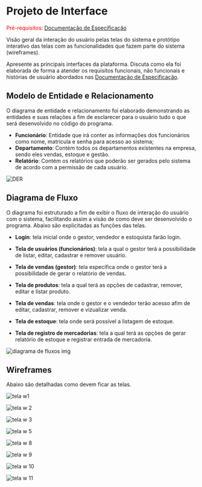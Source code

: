 # Projeto de Interface

<span style="color:red">Pré-requisitos: <a href="2-Especificação do Projeto.md"> Documentação de Especificação</a></span>

Visão geral da interação do usuário pelas telas do sistema e protótipo interativo das telas com as funcionalidades que fazem parte do sistema (wireframes).

 Apresente as principais interfaces da plataforma. Discuta como ela foi elaborada de forma a atender os requisitos funcionais, não funcionais e histórias de usuário abordados nas <a href="2-Especificação do Projeto.md"> Documentação de Especificação</a>.
 
## Modelo de Entidade e Relacionamento

 O diagrama de entidade e relacionamento foi elaborado demonstrando as entidades e suas relações a fim de esclarecer para o usuário tudo o que será desenvolvido no código do programa.

- **Funcionário**: Entidade que irá conter as informações dos funcionários como nome, matrícula e senha para acesso ao sistema;
- **Departamento**: Contém todos os departamentos existentes na empresa, sendo eles vendas, estoque e gestão.
- **Relatório**: Contém os relatórios que poderão ser gerados pelo sistema de acordo com a permissão de cada usuário.

![DER](https://user-images.githubusercontent.com/115120672/235796736-513b400f-0c98-4f01-8874-780805287ad9.jpg)



## Diagrama de Fluxo

O diagrama foi estruturado a fim de exibir o fluxo de interação do usuário com o sistema, facilitando assim a visão de como deve ser desenvolvido o programa. Abaixo são explicitadas as funções das telas.

- **Login**: tela inicial onde o gestor, vendedor e estoquista farão login.

- **Tela de usuários (funcionários)**: tela a qual o gestor terá a possibilidade de listar, editar, cadastrar e remover usuário.

- **Tela de vendas (gestor)**: tela específica onde o gestor terá a possibilidade de gerar o relatório de vendas.

- **Tela de produtos**: tela a qual terá as opções de cadastrar, remover, editar e listar produto.

- **Tela de vendas**: tela onde o gestor e o vendedor terão acesso afim de editar, cadastrar, remover e vizualizar venda.

- **Tela de estoque**: tela onde será possível a listagem de estoque. 

- **Tela de registro de mercadorias**: tela a qual terá as opções de gerar relatório de estoque e registrar entrada de mercadoria.

![diagrama de fluxos img](https://user-images.githubusercontent.com/115049867/229373034-cebc791a-f641-4e05-81ee-7d5552e43343.jpg)

## Wireframes

Abaixo são detalhadas como devem ficar as telas.

![tela w1](https://user-images.githubusercontent.com/115049867/230815632-ef200902-fa66-4c4e-924e-8085b217a5d0.jpg)

![tela w 2](https://user-images.githubusercontent.com/115049867/230815681-3b8324e7-80cd-42ea-bfd2-bc6d3a834d69.jpg)

![tela w 3](https://user-images.githubusercontent.com/115049867/230815720-d15ffbb4-dc56-4a45-8d72-e46354219a8c.jpg)

![tela w 5](https://user-images.githubusercontent.com/115049867/230815778-10a0ab0e-9ca0-4212-bb99-4ba06d5d34ea.jpg)

![tela w 8](https://user-images.githubusercontent.com/115049867/230815854-526ef49c-4688-4609-aff0-b5cb863056f6.jpg)

![tela w 9](https://user-images.githubusercontent.com/115049867/230815882-5cc13761-f75c-484c-8b73-1e80df14b0ac.jpg)

![tela w 10](https://user-images.githubusercontent.com/115049867/230815907-4ff93e9d-baba-45f1-89e1-29f4aa164deb.jpg)

![tela w 11](https://user-images.githubusercontent.com/115049867/230815925-4bffc5dd-e09f-4223-b696-53b5d1f0e288.jpg)
















